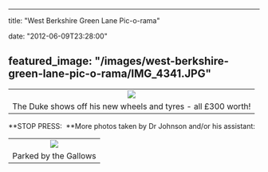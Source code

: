 
---
title: "West Berkshire Green Lane Pic-o-rama"

date: "2012-06-09T23:28:00"

featured_image: "/images/west-berkshire-green-lane-pic-o-rama/IMG_4341.JPG"
---


<table align="center" cellpadding="0" cellspacing="0" style="margin-left: auto; margin-right: auto; text-align: center;"><tbody><tr><td style="text-align: center;"><a href="http://1.bp.blogspot.com/-tfEgFI33tLw/T9PagNtyzsI/AAAAAAAACZk/s8GGAaQ6aMY/s1600/IMG_4341.JPG"><img src="/images/west-berkshire-green-lane-pic-o-rama/IMG_4341.JPG"/></a></td></tr><tr><td style="text-align: center;">The Duke shows off his new wheels and tyres - all £300 worth!</td></tr></tbody></table>
**STOP PRESS:  **More photos taken by Dr Johnson and/or his assistant:
<table align="center" cellpadding="0" cellspacing="0" style="margin-left: auto; margin-right: auto; text-align: center;"><tbody><tr><td style="text-align: center;"><a href="http://4.bp.blogspot.com/-9jEQb5asYLw/T9YS-acHauI/AAAAAAAACaA/Nhe3I2-aaAU/s1600/IMG_6555.jpg"><img src="/images/west-berkshire-green-lane-pic-o-rama/IMG_6555.jpg"/></a></td></tr><tr><td style="text-align: center;">Parked by the Gallows</td></tr></tbody></table>
